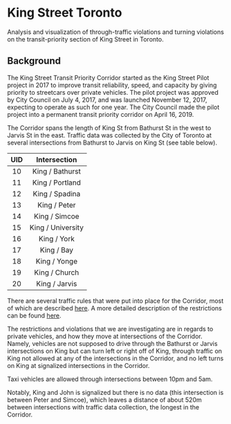 # King Street Toronto
Analysis and visualization of through-traffic violations and turning violations on the transit-priority section of King Street in Toronto.

## Background
The King Street Transit Priority Corridor started as the King Street Pilot project in 2017 to improve transit reliability, speed, and capacity by giving priority to streetcars over private vehicles. The pilot project was approved by City Council on July 4, 2017, and was launched November 12, 2017, expecting to operate as such for one year. The City Council made the pilot project into a permanent transit priority corridor on April 16, 2019. 

The Corridor spans the length of King St from Bathurst St in the west to Jarvis St in the east. Traffic data was collected by the City of Toronto at several intersections from Bathurst to Jarvis on King St (see table below). 

| UID |    Intersection   |
|:--:|:-----------------:|
| 10 |  King / Bathurst  |
| 11 |  King / Portland  |
| 12 |   King / Spadina  |
| 13 |    King / Peter   |
| 14 |   King / Simcoe   |
| 15 | King / University |
| 16 |    King / York    |
| 17 |     King / Bay    |
| 18 |    King / Yonge   |
| 19 |   King / Church   |
| 20 |   King / Jarvis   |

There are several traffic rules that were put into place for the Corridor, most of which are described [here](https://www.toronto.ca/city-government/planning-development/planning-studies-initiatives/king-street-pilot/how-to-use-the-king-street-transit-pilot/). A more detailed description of the restrictions can be found [here](https://www.toronto.ca/wp-content/uploads/2018/05/8ead-King-Street-Brochure_May2018_Web.pdf). 

The restrictions and violations that we are investigating are in regards to private vehicles, and how they move at intersections of the Corridor. Namely, vehicles are not supposed to drive through the Bathurst or Jarvis intersections on King but can turn left or right off of King, through traffic on King not allowed at any of the intersections in the Corridor, and no left turns on King at signalized intersections in the Corridor. 

Taxi vehicles are allowed through intersections between 10pm and 5am. 

Notably, King and John is signalized but there is no data (this intersection is between Peter and Simcoe), which leaves a distance of about 520m between intersections with traffic data collection, the longest in the Corridor. 
